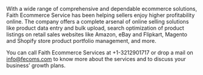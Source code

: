 
With a wide range of comprehensive and dependable ecommerce solutions, Faith Ecommerce Service has been helping sellers enjoy higher profitability online. The company offers a complete arsenal of online selling solutions like product data entry and bulk upload, search optimization of product listings on retail sales websites like Amazon, eBay and Flipkart, Magento and Shopify store product portfolio management, and more.

You can call Faith Ecommerce Services at +1-3212901717 or drop a mail on info@fecoms.com to know more about the services and to discuss your business’ growth plans.

